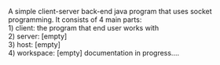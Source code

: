 <p>
A simple client-server back-end java program that uses socket programming. It consists of 4 main parts:
<br>1) client: the program that end user works with
<br>2) server: [empty]
<br>3) host: [empty]
<br>4) workspace: [empty] documentation in progress....
</p>
